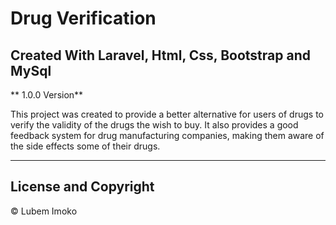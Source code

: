 # Drug Verification

## Created With Laravel, Html, Css, Bootstrap and MySql

** 1.0.0 Version**

This project was created to provide a better alternative for users of drugs to verify the validity of the drugs the wish to buy. It also provides a good feedback system for drug manufacturing companies, making them aware of the side effects some of their drugs.   


---

## License and Copyright
&copy; Lubem Imoko

